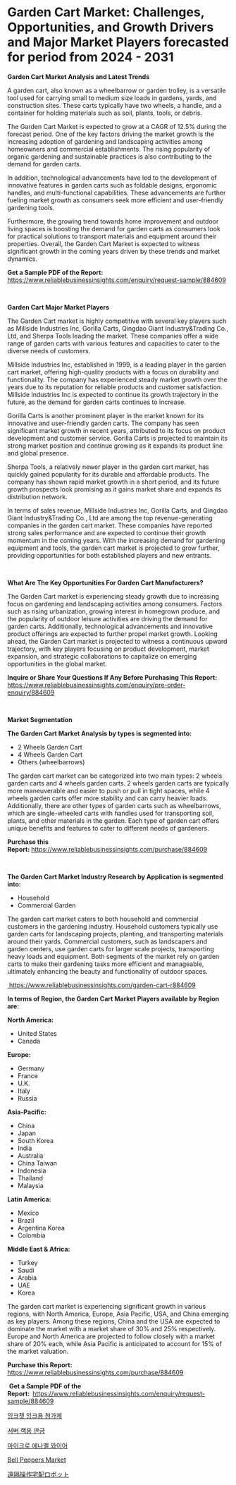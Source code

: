 <p><h1>Garden Cart Market: Challenges, Opportunities, and Growth Drivers and Major Market Players forecasted for period from 2024 - 2031</h1></p><p><strong>Garden Cart Market Analysis and Latest Trends</strong></p>
<p><p>A garden cart, also known as a wheelbarrow or garden trolley, is a versatile tool used for carrying small to medium size loads in gardens, yards, and construction sites. These carts typically have two wheels, a handle, and a container for holding materials such as soil, plants, tools, or debris.</p><p>The Garden Cart Market is expected to grow at a CAGR of 12.5% during the forecast period. One of the key factors driving the market growth is the increasing adoption of gardening and landscaping activities among homeowners and commercial establishments. The rising popularity of organic gardening and sustainable practices is also contributing to the demand for garden carts.</p><p>In addition, technological advancements have led to the development of innovative features in garden carts such as foldable designs, ergonomic handles, and multi-functional capabilities. These advancements are further fueling market growth as consumers seek more efficient and user-friendly gardening tools.</p><p>Furthermore, the growing trend towards home improvement and outdoor living spaces is boosting the demand for garden carts as consumers look for practical solutions to transport materials and equipment around their properties. Overall, the Garden Cart Market is expected to witness significant growth in the coming years driven by these trends and market dynamics.</p></p>
<p><strong>Get a Sample PDF of the Report:&nbsp;</strong> <a href="https://www.reliablebusinessinsights.com/enquiry/request-sample/884609">https://www.reliablebusinessinsights.com/enquiry/request-sample/884609</a></p>
<p>&nbsp;</p>
<p><strong>Garden Cart Major Market Players</strong></p>
<p><p>The Garden Cart market is highly competitive with several key players such as Millside Industries Inc, Gorilla Carts, Qingdao Giant Industry&Trading Co., Ltd, and Sherpa Tools leading the market. These companies offer a wide range of garden carts with various features and capacities to cater to the diverse needs of customers.</p><p>Millside Industries Inc, established in 1999, is a leading player in the garden cart market, offering high-quality products with a focus on durability and functionality. The company has experienced steady market growth over the years due to its reputation for reliable products and customer satisfaction. Millside Industries Inc is expected to continue its growth trajectory in the future, as the demand for garden carts continues to increase.</p><p>Gorilla Carts is another prominent player in the market known for its innovative and user-friendly garden carts. The company has seen significant market growth in recent years, attributed to its focus on product development and customer service. Gorilla Carts is projected to maintain its strong market position and continue growing as it expands its product line and global presence.</p><p>Sherpa Tools, a relatively newer player in the garden cart market, has quickly gained popularity for its durable and affordable products. The company has shown rapid market growth in a short period, and its future growth prospects look promising as it gains market share and expands its distribution network.</p><p>In terms of sales revenue, Millside Industries Inc, Gorilla Carts, and Qingdao Giant Industry&Trading Co., Ltd are among the top revenue-generating companies in the garden cart market. These companies have reported strong sales performance and are expected to continue their growth momentum in the coming years. With the increasing demand for gardening equipment and tools, the garden cart market is projected to grow further, providing opportunities for both established players and new entrants.</p></p>
<p>&nbsp;</p>
<p><strong>What Are The Key Opportunities For Garden Cart Manufacturers?</strong></p>
<p><p>The Garden Cart market is experiencing steady growth due to increasing focus on gardening and landscaping activities among consumers. Factors such as rising urbanization, growing interest in homegrown produce, and the popularity of outdoor leisure activities are driving the demand for garden carts. Additionally, technological advancements and innovative product offerings are expected to further propel market growth. Looking ahead, the Garden Cart market is projected to witness a continuous upward trajectory, with key players focusing on product development, market expansion, and strategic collaborations to capitalize on emerging opportunities in the global market.</p></p>
<p><strong>Inquire or Share Your Questions If Any Before Purchasing This Report:</strong> <a href="https://www.reliablebusinessinsights.com/enquiry/pre-order-enquiry/884609">https://www.reliablebusinessinsights.com/enquiry/pre-order-enquiry/884609</a></p>
<p>&nbsp;</p>
<p><strong>Market Segmentation</strong></p>
<p><strong>The Garden Cart Market Analysis by types is segmented into:</strong></p>
<p><ul><li>2 Wheels Garden Cart</li><li>4 Wheels Garden Cart</li><li>Others (wheelbarrows)</li></ul></p>
<p><p>The garden cart market can be categorized into two main types: 2 wheels garden carts and 4 wheels garden carts. 2 wheels garden carts are typically more maneuverable and easier to push or pull in tight spaces, while 4 wheels garden carts offer more stability and can carry heavier loads. Additionally, there are other types of garden carts such as wheelbarrows, which are single-wheeled carts with handles used for transporting soil, plants, and other materials in the garden. Each type of garden cart offers unique benefits and features to cater to different needs of gardeners.</p></p>
<p><strong>Purchase this Report:&nbsp;</strong><a href="https://www.reliablebusinessinsights.com/purchase/884609">https://www.reliablebusinessinsights.com/purchase/884609</a></p>
<p>&nbsp;</p>
<p><strong>The Garden Cart Market Industry Research by Application is segmented into:</strong></p>
<p><ul><li>Household</li><li>Commercial Garden</li></ul></p>
<p><p>The garden cart market caters to both household and commercial customers in the gardening industry. Household customers typically use garden carts for landscaping projects, planting, and transporting materials around their yards. Commercial customers, such as landscapers and garden centers, use garden carts for larger scale projects, transporting heavy loads and equipment. Both segments of the market rely on garden carts to make their gardening tasks more efficient and manageable, ultimately enhancing the beauty and functionality of outdoor spaces.</p></p>
<p><a href="https://www.reliablebusinessinsights.com/garden-cart-r884609">&nbsp;https://www.reliablebusinessinsights.com/garden-cart-r884609</a></p>
<p><strong>In terms of Region, the Garden Cart Market Players available by Region are:</strong></p>
<p>
    <p> <strong> North America: </strong>
        <ul>
            <li>United States</li>
            <li>Canada</li>
        </ul>
        </p> 
    <p> <strong> Europe: </strong>
        <ul>
            <li>Germany</li>
            <li>France</li>
            <li>U.K.</li>
            <li>Italy</li>
            <li>Russia</li>
        </ul>
        </p> 
    <p> <strong> Asia-Pacific: </strong>
        <ul>
            <li>China</li>
            <li>Japan</li>
            <li>South Korea</li>
            <li>India</li>
            <li>Australia</li>
            <li>China Taiwan</li>
            <li>Indonesia</li>
            <li>Thailand</li>
            <li>Malaysia</li>
        </ul>
        </p> 
    <p> <strong> Latin America: </strong>
        <ul>
            <li>Mexico</li>
            <li>Brazil</li>
            <li>Argentina Korea</li>
            <li>Colombia</li>
        </ul>
        </p> 
    <p> <strong> Middle East & Africa: </strong>
        <ul>
            <li>Turkey</li>
            <li>Saudi</li>
            <li>Arabia</li>
            <li>UAE</li>
            <li>Korea</li>
        </ul>
    </p>
    </p>
<p><p>The garden cart market is experiencing significant growth in various regions, with North America, Europe, Asia Pacific, USA, and China emerging as key players. Among these regions, China and the USA are expected to dominate the market with a market share of 30% and 25% respectively. Europe and North America are projected to follow closely with a market share of 20% each, while Asia Pacific is anticipated to account for 15% of the market valuation.</p></p>
<p><strong>Purchase this Report: </strong><a href="https://www.reliablebusinessinsights.com/purchase/884609">https://www.reliablebusinessinsights.com/purchase/884609</a></p>
<p>&nbsp;<strong>Get a Sample PDF of the Report:&nbsp;&nbsp;</strong><a href="https://www.reliablebusinessinsights.com/enquiry/request-sample/884609">https://www.reliablebusinessinsights.com/enquiry/request-sample/884609</a></p>
<p><strong></strong></p>
<p><p><a href="https://github.com/emakpiahsopiah/Market-Research-Report-List-1/blob/main/4701577163058.md">잉크젯 잉크용 첨가제</a></p><p><a href="https://medium.com/@leeanford76845djf/%EC%84%9C%EB%B2%84-%EB%9E%99-%EC%8B%9C%ED%8A%B8-%EB%A9%94%ED%83%88-%EC%8B%9C%EC%9E%A5-%EC%A0%90%EC%9C%A0%EC%9C%A8-%EA%B7%9C%EB%AA%A8-%ED%8A%B8%EB%A0%8C%EB%93%9C-%EC%82%B0%EC%97%85-%EB%B6%84%EC%84%9D-%EB%B3%B4%EA%B3%A0%EC%84%9C-%EC%9D%91%EC%9A%A9-%ED%94%84%EB%A1%9C%EA%B7%B8%EB%9E%A8%EB%B3%84-%EB%8D%B0%EC%8A%A4%ED%81%AC%ED%83%91%ED%98%95-%EC%84%9C%EB%B2%84-%EB%9E%99-%EB%A7%88%EC%9A%B4%ED%8A%B8%ED%98%95-%EC%84%9C%EB%B2%84-%EC%BA%90%EB%B9%84%EB%8B%9B-%EC%9C%A0%ED%98%95-%EC%84%9C%EB%B2%84-%EB%B8%94%EB%A0%88%EC%9D%B4%EB%93%9C%ED%98%95-%EC%84%9C%EB%B2%84-6739c3a04892">서버 랙용 판금</a></p><p><a href="https://medium.com/@allisonkreiger/2024%EB%85%84%EB%B6%80%ED%84%B0-2031%EB%85%84%EA%B9%8C%EC%A7%80%EC%9D%98-%EB%A7%88%EC%9D%B4%ED%81%AC%EB%A1%9C-%EC%97%90%EB%82%98%EB%A9%9C-%EC%99%80%EC%9D%B4%EC%96%B4-%EC%8B%9C%EC%9E%A5-%EC%84%B1%EC%9E%A5-%EC%A0%84%EB%A7%9D%EC%9D%80-%EC%9D%98-cagr%EB%A1%9C-%EC%98%88%EC%83%81%EB%90%98%EB%A9%B0-%EC%8B%9C%EC%9E%A5%EC%9D%98-%EC%B6%94%EC%84%B8-%EB%B6%84%EC%84%9D%EC%9D%80-%EC%9D%91%EC%9A%A9-%EC%A7%80%EC%97%AD-%EC%A0%84%EB%A7%9D-%EB%B0%8F-%EC%88%98%EC%9D%B5%EC%97%90-%EB%8C%80%ED%95%B4-%EC%A0%9C%EC%8B%9C%EB%90%A9%EB%8B%88%EB%8B%A4-8f21a8a9d643">마이크로 에나멜 와이어</a></p><p><a href="https://github.com/airdrophunter675/Market-Research-Report-List-1/blob/main/bell-peppers-market.md">Bell Peppers Market</a></p><p><a href="https://medium.com/@mzurpwxu46/%E3%83%AA%E3%83%A2%E3%83%BC%E3%83%88%E3%82%B3%E3%83%B3%E3%83%88%E3%83%AD%E3%83%BC%E3%83%AB%E9%85%8D%E9%81%94%E3%83%AD%E3%83%9C%E3%83%83%E3%83%88%E3%81%AE%E5%B8%82%E5%A0%B4%E8%A6%8F%E6%A8%A1%E3%81%A8%E3%82%B7%E3%82%A7%E3%82%A2%E5%88%86%E6%9E%90-%E6%88%90%E9%95%B7%E3%83%88%E3%83%AC%E3%83%B3%E3%83%89%E3%81%A8%E4%BA%88%E6%B8%AC2024%E5%B9%B4%E3%81%8B%E3%82%892031%E5%B9%B4-60ee8a6b88a7">遠隔操作宅配ロボット</a></p></p>